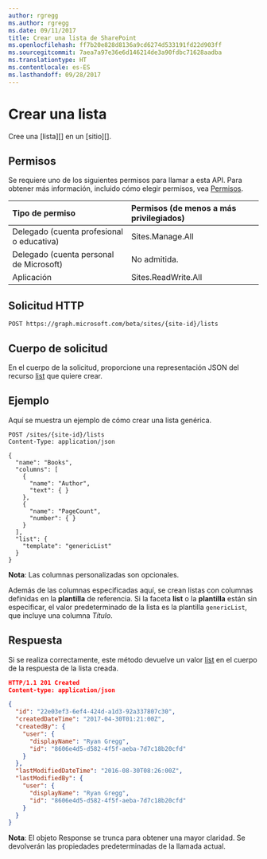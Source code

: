 ```yaml
---
author: rgregg
ms.author: rgregg
ms.date: 09/11/2017
title: Crear una lista de SharePoint
ms.openlocfilehash: ff7b20e828d8136a9cd6274d533191fd22d903ff
ms.sourcegitcommit: 7aea7a97e36e6d146214de3a90fdbc71628aadba
ms.translationtype: HT
ms.contentlocale: es-ES
ms.lasthandoff: 09/28/2017
---
```

# <a name="create-a-new-list"></a>Crear una lista

Cree una [lista][] en un [sitio][].

## <a name="permissions"></a>Permisos

Se requiere uno de los siguientes permisos para llamar a esta API. Para obtener más información, incluido cómo elegir permisos, vea [Permisos](../../../concepts/permissions_reference.md).

|            Tipo de permiso             | Permisos (de menos a más privilegiados) |
| :------------------------------------- | :------------------------------------------ |
| Delegado (cuenta profesional o educativa)     | Sites.Manage.All                            |
| Delegado (cuenta personal de Microsoft) | No admitida.                              |
| Aplicación                            | Sites.ReadWrite.All                         |

## <a name="http-request"></a>Solicitud HTTP

<!-- { "blockType": "ignored" } -->

```http
POST https://graph.microsoft.com/beta/sites/{site-id}/lists
```

## <a name="request-body"></a>Cuerpo de solicitud

En el cuerpo de la solicitud, proporcione una representación JSON del recurso [list][] que quiere crear.

## <a name="example"></a>Ejemplo

Aquí se muestra un ejemplo de cómo crear una lista genérica.

<!-- { "blockType": "request", "name": "create-list", "scopes": "sites.readwrite.all" } -->

```http
POST /sites/{site-id}/lists
Content-Type: application/json

{
  "name": "Books",
  "columns": [
    {
      "name": "Author",
      "text": { }
    },
    {
      "name": "PageCount",
      "number": { }
    }
  ],
  "list": {
    "template": "genericList"
  }
}
```

**Nota**: Las columnas personalizadas son opcionales.

Además de las columnas especificadas aquí, se crean listas con columnas definidas en la **plantilla** de referencia.
Si la faceta **list** o la **plantilla** están sin especificar, el valor predeterminado de la lista es la plantilla `genericList`, que incluye una columna _Título_.

## <a name="response"></a>Respuesta

Si se realiza correctamente, este método devuelve un valor [list][] en el cuerpo de la respuesta de la lista creada.

<!-- { "blockType": "response", "@odata.type": "microsoft.graph.list", "truncated": true } -->

```json
HTTP/1.1 201 Created
Content-type: application/json

{
  "id": "22e03ef3-6ef4-424d-a1d3-92a337807c30",
  "createdDateTime": "2017-04-30T01:21:00Z",
  "createdBy": {
    "user": {
      "displayName": "Ryan Gregg",
      "id": "8606e4d5-d582-4f5f-aeba-7d7c18b20cfd"
    }
  },
  "lastModifiedDateTime": "2016-08-30T08:26:00Z",
  "lastModifiedBy": {
    "user": {
      "displayName": "Ryan Gregg",
      "id": "8606e4d5-d582-4f5f-aeba-7d7c18b20cfd"
    }
  }
}
```

**Nota**: El objeto Response se trunca para obtener una mayor claridad.
Se devolverán las propiedades predeterminadas de la llamada actual.

[list]: ../resources/list.md
[site]: ../resources/site.md

<!-- {
  "type": "#page.annotation",
  "description": "Create a new SharePoint list.",
  "keywords": "",
  "section": "documentation",
  "tocPath": "List/Create"
} -->
